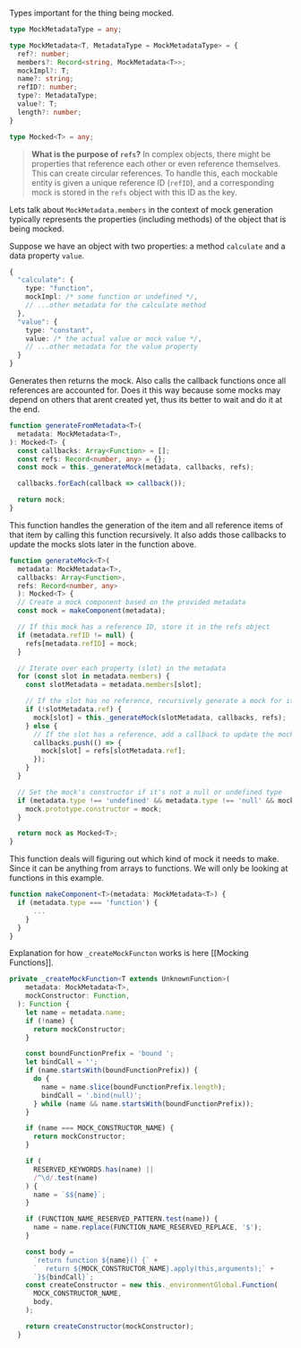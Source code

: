 Types important for the thing being mocked.
```ts
type MockMetadataType = any;

type MockMetadata<T, MetadataType = MockMetadataType> = {
  ref?: number;
  members?: Record<string, MockMetadata<T>>;
  mockImpl?: T;
  name?: string;
  refID?: number;
  type?: MetadataType;
  value?: T;
  length?: number;
}

type Mocked<T> = any;
```

>**What is the purpose of `refs`?**
>In complex objects, there might be properties that reference each other or even reference themselves. This can create circular references.
>To handle this, each mockable entity is given a unique reference ID (`refID`), and a corresponding mock is stored in the `refs` object with this ID as the key.

Lets talk about `MockMetadata.members` in the context of mock generation typically represents the properties (including methods) of the object that is being mocked.

Suppose we have an object with two properties: a method `calculate` and a data property `value`.

```ts
{
  "calculate": {
    type: "function",
    mockImpl: /* some function or undefined */,
    // ...other metadata for the calculate method
  },
  "value": {
    type: "constant",
    value: /* the actual value or mock value */,
    // ...other metadata for the value property
  }
}
```

Generates then returns the mock. Also calls the callback functions once all references are accounted for. Does it this way because some mocks may depend on others that arent created yet, thus its better to wait and do it at the end.
```ts
function generateFromMetadata<T>(
  metadata: MockMetadata<T>,
): Mocked<T> {
  const callbacks: Array<Function> = [];
  const refs: Record<number, any> = {};
  const mock = this._generateMock(metadata, callbacks, refs);

  callbacks.forEach(callback => callback());

  return mock;
}
```

This function handles the generation of the item and all reference items of that item by calling this function recursively. It also adds those callbacks to update the mocks slots later in the function above.
```ts
function generateMock<T>(
  metadata: MockMetadata<T>,
  callbacks: Array<Function>,
  refs: Record<number, any>
  ): Mocked<T> {
  // Create a mock component based on the provided metadata
  const mock = makeComponent(metadata);

  // If this mock has a reference ID, store it in the refs object
  if (metadata.refID != null) {
    refs[metadata.refID] = mock;
  }

  // Iterate over each property (slot) in the metadata
  for (const slot in metadata.members) {
    const slotMetadata = metadata.members[slot];

    // If the slot has no reference, recursively generate a mock for it
    if (!slotMetadata.ref) {
      mock[slot] = this._generateMock(slotMetadata, callbacks, refs);
    } else {
      // If the slot has a reference, add a callback to update the mock's slot
      callbacks.push(() => {
        mock[slot] = refs[slotMetadata.ref];
      });
    }
  }

  // Set the mock's constructor if it's not a null or undefined type
  if (metadata.type !== 'undefined' && metadata.type !== 'null' && mock.prototype) {
    mock.prototype.constructor = mock;
  }

  return mock as Mocked<T>;
}
```

This function deals will figuring out which kind of mock it needs to make. Since it can be anything from arrays to functions. We will only be looking at functions in this example.

```ts
function makeComponent<T>(metadata: MockMetadata<T>) {
  if (metadata.type === 'function') {
      ...
    }
  }
}
```



Explanation for how `_createMockFuncton` works is here [[Mocking Functions]].

```ts
private _createMockFunction<T extends UnknownFunction>(
    metadata: MockMetadata<T>,
    mockConstructor: Function,
  ): Function {
    let name = metadata.name;
    if (!name) {
      return mockConstructor;
    }

    const boundFunctionPrefix = 'bound ';
    let bindCall = '';
    if (name.startsWith(boundFunctionPrefix)) {
      do {
        name = name.slice(boundFunctionPrefix.length);
        bindCall = '.bind(null)';
      } while (name && name.startsWith(boundFunctionPrefix));
    }

    if (name === MOCK_CONSTRUCTOR_NAME) {
      return mockConstructor;
    }

    if (
      RESERVED_KEYWORDS.has(name) ||
      /^\d/.test(name)
    ) {
      name = `$${name}`;
    }

    if (FUNCTION_NAME_RESERVED_PATTERN.test(name)) {
      name = name.replace(FUNCTION_NAME_RESERVED_REPLACE, '$');
    }

    const body =
      `return function ${name}() {` +
      `  return ${MOCK_CONSTRUCTOR_NAME}.apply(this,arguments);` +
      `}${bindCall}`;
    const createConstructor = new this._environmentGlobal.Function(
      MOCK_CONSTRUCTOR_NAME,
      body,
    );

    return createConstructor(mockConstructor);
  }
```
